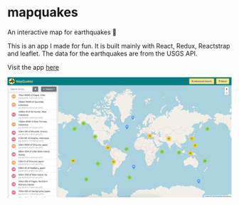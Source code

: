 # mapquakes
An interactive map for earthquakes :volcano:

This is an app I made for fun. It is built mainly with React, Redux, Reactstrap and leaflet.
The data for the earthquakes are from the USGS API.

Visit the app [here](https://665ba0e6c9ce7ab2cafe79d4--awesome-darwin-70b3f1.netlify.app/)

![alt text](./src/images/app_screenshot.png)
